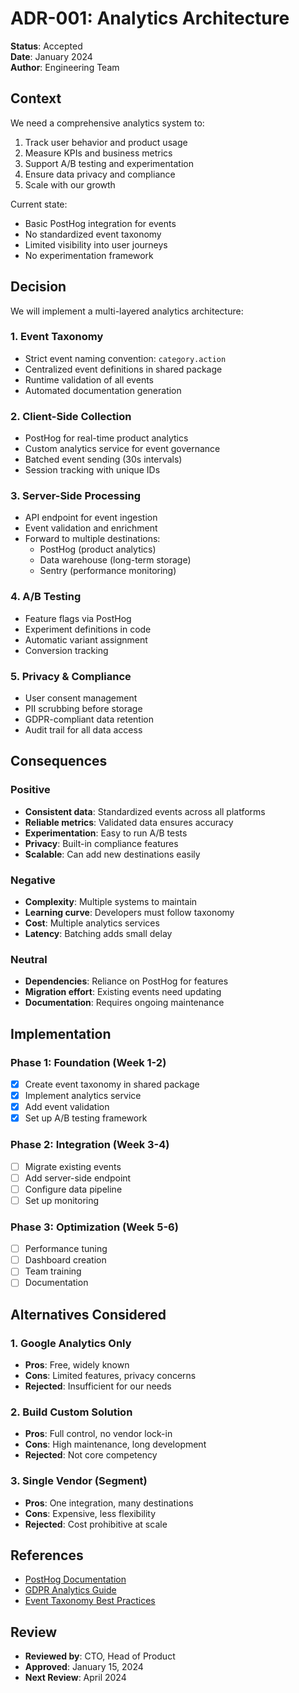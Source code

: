 # ADR-001: Analytics Architecture

**Status**: Accepted  
**Date**: January 2024  
**Author**: Engineering Team  

## Context

We need a comprehensive analytics system to:
1. Track user behavior and product usage
2. Measure KPIs and business metrics
3. Support A/B testing and experimentation
4. Ensure data privacy and compliance
5. Scale with our growth

Current state:
- Basic PostHog integration for events
- No standardized event taxonomy
- Limited visibility into user journeys
- No experimentation framework

## Decision

We will implement a multi-layered analytics architecture:

### 1. Event Taxonomy
- Strict event naming convention: `category.action`
- Centralized event definitions in shared package
- Runtime validation of all events
- Automated documentation generation

### 2. Client-Side Collection
- PostHog for real-time product analytics
- Custom analytics service for event governance
- Batched event sending (30s intervals)
- Session tracking with unique IDs

### 3. Server-Side Processing
- API endpoint for event ingestion
- Event validation and enrichment
- Forward to multiple destinations:
  - PostHog (product analytics)
  - Data warehouse (long-term storage)
  - Sentry (performance monitoring)

### 4. A/B Testing
- Feature flags via PostHog
- Experiment definitions in code
- Automatic variant assignment
- Conversion tracking

### 5. Privacy & Compliance
- User consent management
- PII scrubbing before storage
- GDPR-compliant data retention
- Audit trail for all data access

## Consequences

### Positive
- **Consistent data**: Standardized events across all platforms
- **Reliable metrics**: Validated data ensures accuracy
- **Experimentation**: Easy to run A/B tests
- **Privacy**: Built-in compliance features
- **Scalable**: Can add new destinations easily

### Negative
- **Complexity**: Multiple systems to maintain
- **Learning curve**: Developers must follow taxonomy
- **Cost**: Multiple analytics services
- **Latency**: Batching adds small delay

### Neutral
- **Dependencies**: Reliance on PostHog for features
- **Migration effort**: Existing events need updating
- **Documentation**: Requires ongoing maintenance

## Implementation

### Phase 1: Foundation (Week 1-2)
- [x] Create event taxonomy in shared package
- [x] Implement analytics service
- [x] Add event validation
- [x] Set up A/B testing framework

### Phase 2: Integration (Week 3-4)
- [ ] Migrate existing events
- [ ] Add server-side endpoint
- [ ] Configure data pipeline
- [ ] Set up monitoring

### Phase 3: Optimization (Week 5-6)
- [ ] Performance tuning
- [ ] Dashboard creation
- [ ] Team training
- [ ] Documentation

## Alternatives Considered

### 1. Google Analytics Only
- **Pros**: Free, widely known
- **Cons**: Limited features, privacy concerns
- **Rejected**: Insufficient for our needs

### 2. Build Custom Solution
- **Pros**: Full control, no vendor lock-in
- **Cons**: High maintenance, long development
- **Rejected**: Not core competency

### 3. Single Vendor (Segment)
- **Pros**: One integration, many destinations
- **Cons**: Expensive, less flexibility
- **Rejected**: Cost prohibitive at scale

## References
- [PostHog Documentation](https://posthog.com/docs)
- [GDPR Analytics Guide](https://gdpr.eu/cookies/)
- [Event Taxonomy Best Practices](https://segment.com/academy/collecting-data/naming-conventions/)

## Review
- **Reviewed by**: CTO, Head of Product
- **Approved**: January 15, 2024
- **Next Review**: April 2024